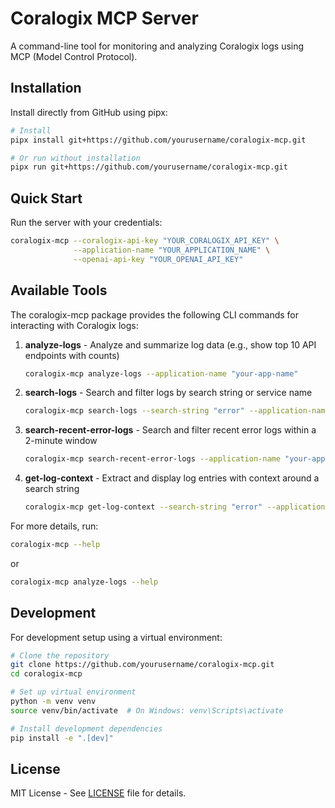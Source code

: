 # Coralogix MCP Server

A command-line tool for monitoring and analyzing Coralogix logs using MCP (Model Control Protocol).

## Installation

Install directly from GitHub using pipx:

```bash
# Install
pipx install git+https://github.com/yourusername/coralogix-mcp.git

# Or run without installation
pipx run git+https://github.com/yourusername/coralogix-mcp.git
```

## Quick Start

Run the server with your credentials:

```bash
coralogix-mcp --coralogix-api-key "YOUR_CORALOGIX_API_KEY" \
              --application-name "YOUR_APPLICATION_NAME" \
              --openai-api-key "YOUR_OPENAI_API_KEY"
```

## Available Tools

The coralogix-mcp package provides the following CLI commands for interacting with Coralogix logs:

1. **analyze-logs** - Analyze and summarize log data (e.g., show top 10 API endpoints with counts)
   ```bash
   coralogix-mcp analyze-logs --application-name "your-app-name"
   ```

2. **search-logs** - Search and filter logs by search string or service name
   ```bash
   coralogix-mcp search-logs --search-string "error" --application-name "your-app-name"
   ```

3. **search-recent-error-logs** - Search and filter recent error logs within a 2-minute window
   ```bash
   coralogix-mcp search-recent-error-logs --application-name "your-app-name"
   ```

4. **get-log-context** - Extract and display log entries with context around a search string
   ```bash
   coralogix-mcp get-log-context --search-string "error" --application-name "your-app-name"
   ```

For more details, run:
```bash
coralogix-mcp --help
```
or
```bash
coralogix-mcp analyze-logs --help
```

## Development

For development setup using a virtual environment:

```bash
# Clone the repository
git clone https://github.com/yourusername/coralogix-mcp.git
cd coralogix-mcp

# Set up virtual environment
python -m venv venv
source venv/bin/activate  # On Windows: venv\Scripts\activate

# Install development dependencies
pip install -e ".[dev]"
```

## License

MIT License - See [LICENSE](LICENSE) file for details.
